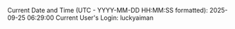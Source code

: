 Current Date and Time (UTC - YYYY-MM-DD HH:MM:SS formatted): 2025-09-25 06:29:00
Current User's Login: luckyaiman
